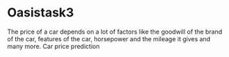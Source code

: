 # Oasistask3
The price of a car depends on a lot of factors like the goodwill of the brand of the car, features of the car, horsepower and the mileage it gives and many more. Car price prediction 
